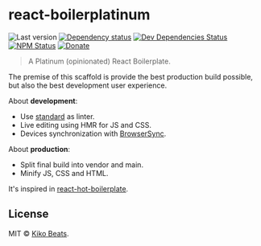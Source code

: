 # react-boilerplatinum

![Last version](https://img.shields.io/github/tag/Kikobeats/react-boilerplatinum.svg?style=flat-square)
[![Dependency status](https://img.shields.io/david/Kikobeats/react-boilerplatinum.svg?style=flat-square)](https://david-dm.org/Kikobeats/react-boilerplatinum)
[![Dev Dependencies Status](https://img.shields.io/david/dev/Kikobeats/react-boilerplatinum.svg?style=flat-square)](https://david-dm.org/Kikobeats/react-boilerplatinum#info=devDependencies)
[![NPM Status](https://img.shields.io/npm/dm/react-boilerplatinum.svg?style=flat-square)](https://www.npmjs.org/package/react-boilerplatinum)
[![Donate](https://img.shields.io/badge/donate-paypal-blue.svg?style=flat-square)](https://paypal.me/Kikobeats)

> A Platinum (opinionated) React Boilerplate.

The premise of this scaffold is provide the best production build possible, but also the best development user experience.

About **development**:

- Use [standard](https://github.com/feross/standard) as linter.
- Live editing using HMR for JS and CSS.
- Devices synchronization with [BrowserSync](https://www.browsersync.io/).

About **production**:

- Split final build into vendor and main.
- Minify JS, CSS and HTML.

It's inspired in [react-hot-boilerplate](https://github.com/gaearon/react-hot-boilerplate).

## License

MIT © [Kiko Beats](https://github.com/kikobeats).
